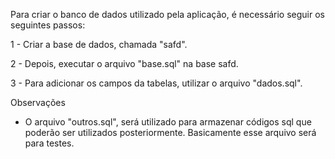 Para criar o banco de dados utilizado pela aplicação, é necessário seguir os seguintes passos:

1 - Criar a base de dados, chamada "safd".

2 - Depois, executar o arquivo "base.sql" na base safd.

3 - Para adicionar os campos da tabelas, utilizar o arquivo "dados.sql".

Observações
- O arquivo "outros.sql", será utilizado para armazenar códigos sql que poderão ser utilizados posteriormente. Basicamente esse arquivo será para testes.
